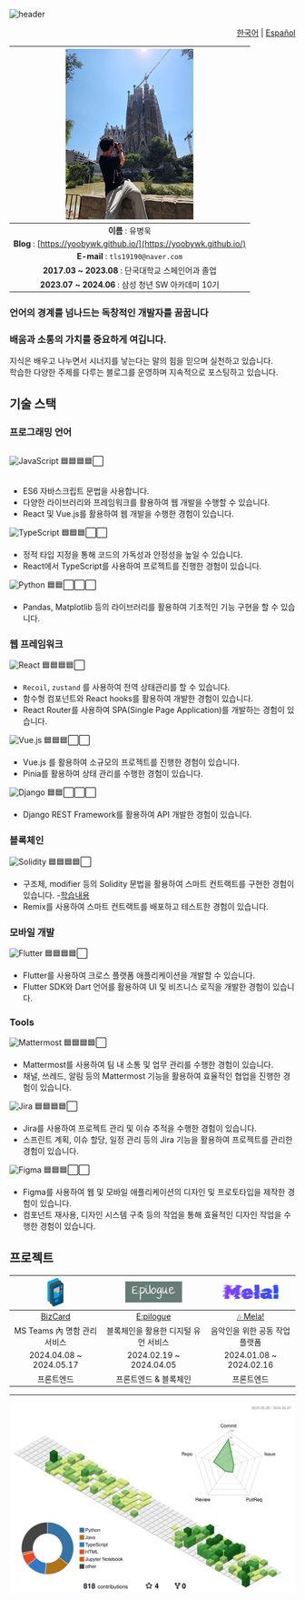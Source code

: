 ![header](https://capsule-render.vercel.app/api?type=waving&color=auto&height=300&section=header&text=YooByWk's%20Github!&fontSize=50)

<div align="right">

[한국어](./README.md) | [Español](./README.es.md)

</div>

<div align='center'>

|               ![Profile Image](./20220806_155118.jpg)               |
| :-----------------------------------------------------------------: |
|                          **이름** : 유병욱                          |
| **Blog** : [https://yoobywk.github.io/](https://yoobywk.github.io/) |
|                  **E-mail** : `tls19190@naver.com`                  |
|         **2017.03 ~ 2023.08** : 단국대학교 스페인어과 졸업          |
|         **2023.07 ~ 2024.06** : 삼성 청년 SW 아카데미 10기          |

</div>

### 언어의 경계를 넘나드는 독창적인 개발자를 꿈꿉니다

<!-- 다양한 문화와 사고방식을 이해하며 이를 바탕으로 사용자에게 직관적이고 풍부한 경험을 제공하고자 합니다.
(쓸지말지 고민) -->

### 배움과 소통의 가치를 중요하게 여깁니다.

지식은 배우고 나누면서 시너지를 낳는다는 말의 힘을 믿으며 실천하고 있습니다.  
학습한 다양한 주제를 다루는 블로그를 운영하며 지속적으로 포스팅하고 있습니다.

## 기술 스택

### 프로그래밍 언어

<div style='display: flex; align-items: center;'>

![JavaScript](https://img.shields.io/badge/JavaScript-F7DF1E?style=flat-square&logo=JavaScript&logoColor=black)
🟦🟦🟦🟦⬜

</div>

- ES6 자바스크립트 문법을 사용합니다.
- 다양한 라이브러리와 프레임워크를 활용하여 웹 개발을 수행할 수 있습니다.
- React 및 Vue.js를 활용하여 웹 개발을 수행한 경험이 있습니다.

![TypeScript](https://img.shields.io/badge/TypeScript-3178C6?style=flat-square&logo=TypeScript&logoColor=white)
🟦🟦🟦⬜⬜

- 정적 타입 지정을 통해 코드의 가독성과 안정성을 높일 수 있습니다.
- React에서 TypeScript를 사용하여 프로젝트를 진행한 경험이 있습니다.

![Python](https://img.shields.io/badge/Python-3776AB?style=flat-square&logo=Python&logoColor=white)
🟦🟦⬜⬜⬜

- Pandas, Matplotlib 등의 라이브러리를 활용하여 기초적인 기능 구현을 할 수 있습니다.

### 웹 프레임워크

![React](https://img.shields.io/badge/React-61DAFB?style=flat-square&logo=React&logoColor=white)
🟦🟦🟦🟦⬜

- `Recoil`, `zustand` 를 사용하여 전역 상태관리를 할 수 있습니다.
- 함수형 컴포넌트와 React hooks를 활용하여 개발한 경험이 있습니다.
- React Router를 사용하여 SPA(Single Page Application)를 개발하는 경험이 있습니다.

![Vue.js](https://img.shields.io/badge/Vue.js-4FC08D?style=flat-square&logo=Vue.js&logoColor=white)
🟦🟦🟦⬜⬜

- Vue.js 를 활용하여 소규모의 프로젝트를 진행한 경험이 있습니다.
- Pinia를 활용하여 상태 관리를 수행한 경험이 있습니다.

![Django](https://img.shields.io/badge/Django-092E20?style=flat-square&logo=Django&logoColor=white)
🟦🟦⬜⬜⬜

- Django REST Framework를 활용하여 API 개발한 경험이 있습니다.

### 블록체인

![Solidity](https://img.shields.io/badge/Solidity-363636?style=flat-square&logo=Solidity&logoColor=white)
🟦🟦🟦🟦⬜

- 구조체, modifier 등의 Solidity 문법을 활용하여 스마트 컨트랙트를 구현한 경험이 있습니다. -[학습내용](https://yoobywk.github.io/blockchain/smart%20contract/2024/03/05/smartCont1.html)
- Remix를 사용하여 스마트 컨트랙트를 배포하고 테스트한 경험이 있습니다.

### 모바일 개발

![Flutter](https://img.shields.io/badge/Flutter-02569B?style=flat-square&logo=Flutter&logoColor=white)
🟦🟦🟦🟦⬜

- Flutter를 사용하여 크로스 플랫폼 애플리케이션을 개발할 수 있습니다.
- Flutter SDK와 Dart 언어를 활용하여 UI 및 비즈니스 로직을 개발한 경험이 있습니다.

### Tools

![Mattermost](https://img.shields.io/badge/Mattermost-0072C6?style=flat-square&logo=Mattermost&logoColor=white) 🟦🟦🟦🟦⬜

- Mattermost를 사용하여 팀 내 소통 및 업무 관리를 수행한 경험이 있습니다.
- 채널, 쓰레드, 알림 등의 Mattermost 기능을 활용하여 효율적인 협업을 진행한 경험이 있습니다.

![Jira](https://img.shields.io/badge/Jira-0052CC?style=flat-square&logo=Jira&logoColor=white)
🟦🟦🟦🟦⬜

- Jira를 사용하여 프로젝트 관리 및 이슈 추적을 수행한 경험이 있습니다.
- 스프린트 계획, 이슈 할당, 일정 관리 등의 Jira 기능을 활용하여 프로젝트를 관리한 경험이 있습니다.

![Figma](https://img.shields.io/badge/Figma-F24E1E?style=flat-square&logo=Figma&logoColor=white)
🟦🟦🟦⬜⬜

- Figma를 사용하여 웹 및 모바일 애플리케이션의 디자인 및 프로토타입을 제작한 경험이 있습니다.
- 컴포넌트 재사용, 디자인 시스템 구축 등의 작업을 통해 효율적인 디자인 작업을 수행한 경험이 있습니다.

## 프로젝트

<!-- | <a href="/Mela.md"><img src="./assets/mela.png" width="100"/></a> | <a href="/Epilogue.md"><img src="./assets/Epilogue.png" width="100"/></a> | <a href="/BizCard.md"><img src="./assets/BizCard.png" height="50"/></a> |
| :---------------------------------------------------------------: | :-----------------------------------------------------------------------: | :---------------------------------------------------------------------: |
|                  <a href="/Mela.md">🎶 Mela!</a>                  |                   <a href="/Epilogue.md">E:pilogue</a>                    |                    <a href="/BizCard.md">BizCard</a>                    |
|                  음악인을 위한 공동 작업 플랫폼                   |                   블록체인을 활용한 디지털 유언 서비스                    |                      MS Teams 內 명함 관리 서비스                       |
|                      2024.01.08 ~ 2024.02.16                      |                          2024.02.19 ~ 2024.04.05                          |                         2024.04.08 ~ 2024.05.17                         |
 -->

| <a href="/BizCard.md"><img src="./assets/BizCard.png" height="50"/></a> | <a href="/Epilogue.md"><img src="./assets/Epilogue.png" width="100"/></a> | <a href="/Mela.md"><img src="./assets/mela.png" width="100"/></a> |
| :---------------------------------------------------------------------: | :-----------------------------------------------------------------------: | :---------------------------------------------------------------: |
|                    <a href="/BizCard.md">BizCard</a>                    |                   <a href="/Epilogue.md">E:pilogue</a>                    |                  <a href="/Mela.md">🎶 Mela!</a>                  |
|                      MS Teams 內 명함 관리 서비스                       |                   블록체인을 활용한 디지털 유언 서비스                    |                  음악인을 위한 공동 작업 플랫폼                   |
|                         2024.04.08 ~ 2024.05.17                         |                          2024.02.19 ~ 2024.04.05                          |                      2024.01.08 ~ 2024.02.16                      |
|                               프론트엔드                                |                           프론트엔드 & 블록체인                           |                            프론트엔드                             |

---

![](./profile-3d-contrib/profile-green-animate.svg)
